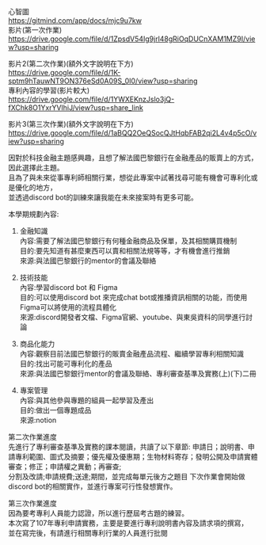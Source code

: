 心智圖  
https://gitmind.com/app/docs/mjc9u7kw  
影片(第一次作業)  
https://drive.google.com/file/d/1ZpsdV54Ig9jrl48gRiOqDUCnXAM1MZ9I/view?usp=sharing  

影片2(第二次作業)(額外文字說明在下方)   
https://drive.google.com/file/d/1K-sptm9hTauwNT9ON376eSd0A09S_0I0/view?usp=sharing  
專利內容的學習(影片較大)  
https://drive.google.com/file/d/1YWXEKnzJslo3jQ-fXChk8O1YxrYVIhiJ/view?usp=share_link

影片3(第三次作業)(額外文字說明在下方)  
https://drive.google.com/file/d/1aBQQ2OeQSocQJtHqbFAB2qi2L4v4p5cO/view?usp=sharing


因對於科技金融主題感興趣，且想了解法國巴黎銀行在金融產品的販賣上的方式，因此選擇此主題。  
且為了與未來從事專利師相關行業，想從此專案中試著找尋可能有機會可專利化或是優化的地方，  
並透過discord bot的訓練來讓我能在未來接案時有更多可能。  

本學期規劃內容:
1. 金融知識  
 內容:需要了解法國巴黎銀行有何種金融商品及保單，及其相關購買機制  
 目的:要先知道有甚麼東西可以賣和相關法規等等，才有機會進行推銷  
 來源:與法國巴黎銀行的mentor的會議及聯絡  
 
2. 技術技能  
 內容:學習discord bot 和 Figma  
 目的:可以使用discord bot 來完成chat bot或推播資訊相關的功能，而使用Figma可以將使用的流程具體化  
 來源:discord開發者文檔、Figma官網、youtube、與東吳資科的同學進行討論 
 
3. 商品化能力  
 內容:觀察目前法國巴黎銀行的販賣金融產品流程、繼續學習專利相關知識  
 目的:找出可能可專利化的產品  
 來源:與法國巴黎銀行mentor的會議及聯絡、專利審查基準及實務(上)(下)二冊    
 
4. 專案管理  
  內容:與其他參與專題的組員一起學習及產出  
  目的:做出一個專題成品  
  來源:notion  




第二次作業進度  
先進行了專利審查基準及實務的課本閱讀，共讀了以下章節:
申請日；說明書、申請專利範圍、圖式及摘要；優先權及優惠期；生物材料寄存；發明公開及申請實體審查；修正；申請權之異動；再審查;  
分割及改請;申請規費;送達;期間，並完成每單元後方之題目
下次作業會開始做discord bot的相關實作，並進行專案可行性發想實作。  


第三次作業進度  
因為要考專利人員能力認證，所以進行歷屆考古題的練習。  
本次寫了107年專利申請實務，主要是要進行專利說明書內容及請求項的撰寫，  
並在寫完後，有請進行相關專利行業的人員進行批閱
  
  
 



 
